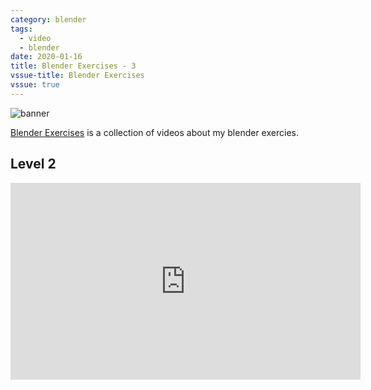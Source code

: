 ```yaml
---
category: blender
tags:
  - video
  - blender
date: 2020-01-16
title: Blender Exercises - 3
vssue-title: Blender Exercises
vssue: true
---
```


![banner](https://github.com/themoonbear/www/raw/master/assets/blender/banner.jpg)

[Blender Exercises](https://www.youtube.com/playlist?list=PLa45GP5VwxhWrbYbAh1lPn6diukGFy8yx) is a collection of videos about my blender exercies.

<!-- more -->

## Level 2

<iframe width="560" height="315" src="https://www.youtube.com/embed/pqd8Rd4nfsw" frameborder="0" allow="accelerometer; autoplay; encrypted-media; gyroscope; picture-in-picture" allowfullscreen></iframe>